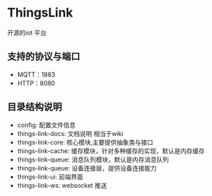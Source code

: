 # ThingsLink
开源的iot 平台

## 支持的协议与端口
- MQTT：1883
- HTTP：8080

## 目录结构说明

- config: 配置文件信息
- things-link-docs: 文档说明 相当于wiki
- things-link-core: 核心模块,主要提供抽象类与接口
- things-link-cache: 缓存模块，针对多种缓存的实现，默认是内存缓存
- things-link-queue: 消息队列模块，默认是内存消息队列
- things-link-queue: 设备连接层，提供设备连接能力
- things-link-ui: 前端界面
- things-link-ws: websocket 推送
